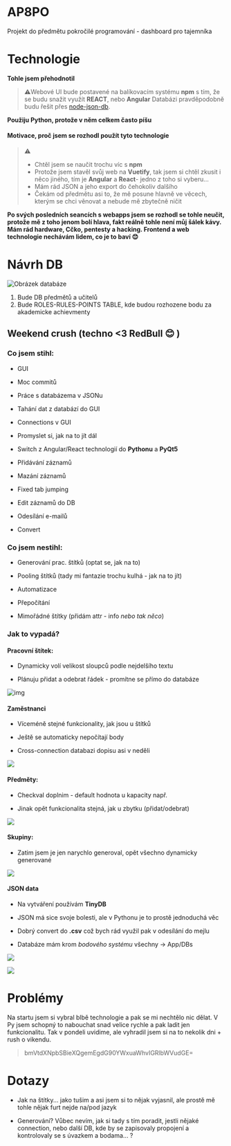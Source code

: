 # AP8PO

Projekt do předmětu pokročilé programování - dashboard pro tajemníka

# Technologie

**Tohle jsem přehodnotil**

> :warning:Webové UI bude postavené na balíkovacím systému **npm** s tím, že se budu snažit využít **REACT**, nebo **Angular**
> Databázi pravděpodobně budu řešit přes [node-json-db](https://www.npmjs.com/package/node-json-db).

**Použiju Python, protože v něm celkem často píšu**

#### Motivace, proč jsem se rozhodl použít tyto technologie

> :warning: 
> 
> - Chtěl jsem se naučit trochu víc s **npm**
> - Protože jsem stavěl svůj web na **Vuetify**, tak jsem si chtěl zkusit i něco jiného, tím je **Angular** a **React**- jedno z toho si vyberu...
> - Mám rád JSON a jeho export do čehokoliv dalšího
> - Čekám od předmětu asi to, že mě posune hlavně ve věcech, kterým se chci věnovat a nebude mě zbytečně ničit

**Po svých posledních seancích s webapps jsem se rozhodl se tohle neučit, protože mě z toho jenom bolí hlava, fakt reálně tohle není můj šálek kávy. Mám rád hardware, Cčko, pentesty a hacking. Frontend a web technologie nechávám lidem, co je to baví :blush:**

# Návrh DB

![Obrázek databáze](assets/DB_img.png)

1. Bude DB předmětů a učitelů
2. Bude ROLES-RULES-POINTS TABLE, kde budou rozhozene bodu za akademicke achievmenty

## Weekend crush (techno <3 RedBull :blush: )

### Co jsem stihl:

- GUI

- Moc commitů

- Práce s databázema v JSONu

- Tahání dat z databází do GUI

- Connections v GUI

- Promyslet si, jak na to jít dál

- Switch z Angular/React technologií do **Pythonu** a **PyQt5**

- Přidávání záznamů

- Mazání záznamů

- Fixed tab jumping

- Edit záznamů do DB

- Odesílání e-mailů

- Convert

### Co jsem nestihl:

- Generování prac. štítků (optat se, jak na to)

- Pooling štítků (tady mi fantazie trochu kulhá - jak na to jít)

- Automatizace

- Přepočítání

- Mimořádné štítky (přidám attr - info *nebo tak něco*) 

### Jak to vypadá?

#### Pracovní štítek:

- Dynamicky volí velikost sloupců podle nejdelšího textu

- Plánuju přidat a odebrat řádek - promítne se přímo do databáze

![img](assets/working_flagsGUI.png)

#### Zaměstnanci

- Víceméně stejné funkcionality, jak jsou u štítků

- Ještě se automaticky nepočítají body

- Cross-connection databazi dopisu asi v neděli

![](assets/workers_gui.png)

#### Předměty:

- Checkval doplnim - default hodnota u kapacity např.

- Jinak opět funkcionalita stejná, jak u zbytku (přidat/odebrat)

![](assets/lessons.png)

#### Skupiny:

- Zatim jsem je jen narychlo generoval, opět všechno dynamicky generované

![](assets/GUI_groups.png)

#### JSON data

- Na vytváření používám **TinyDB**

- JSON má sice svoje bolesti, ale v Pythonu je to prostě jednoduchá věc

- Dobrý convert do **.csv** což bych rád využil pak v odesílání do mejlu

- Databáze mám krom *bodového systému* všechny -> App/DBs

![](assets/coursesJSON.png)

![](assets/wrk_flgJSON.png)

# Problémy

Na startu jsem si vybral blbě technologie a pak se mi nechtělo nic dělat. V Py jsem schopný to nabouchat snad velice rychle a pak ladit jen funkcionalitu. Tak v pondeli uvidime, ale vyhradil jsem si na to nekolik dni + rush o vikendu.

> bmVtdXNpbSBieXQgemEgdG90YWxuaWhvIGRlbWVudGE= 

# Dotazy

- Jak na štítky... jako tušim a asi jsem si to nějak vyjasnil, ale prostě mě tohle nějak furt nejde na/pod jazyk

- Generování? Vůbec nevím, jak si tady s tím poradit, jestli nějaké connection, nebo další DB, kde by se zapisovaly propojení a kontrolovaly se s úvazkem a bodama... ?
